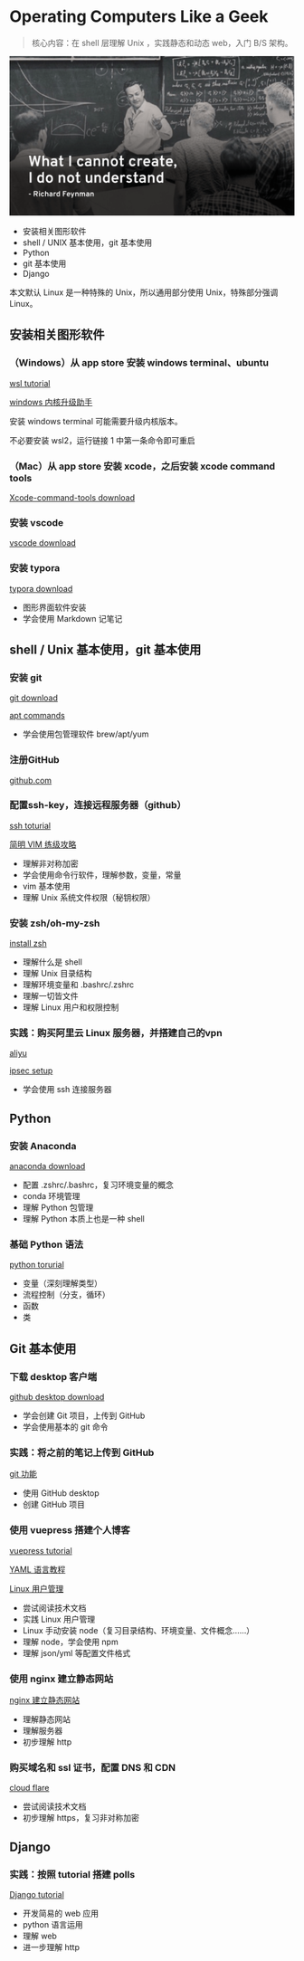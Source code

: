 # Operating Computers Like a Geek

> 核心内容：在 shell 层理解 Unix ，实践静态和动态 web，入门 B/S 架构。

![Feynman](./img/Feynman.png)

* 安装相关图形软件
* shell / UNIX 基本使用，git 基本使用
* Python
* git 基本使用
* Django

本文默认 Linux 是一种特殊的 Unix，所以通用部分使用 Unix，特殊部分强调 Linux。

## 安装相关图形软件

### （Windows）从 app store 安装 windows terminal、ubuntu

[wsl tutorial](https://docs.microsoft.com/zh-cn/windows/wsl/install-win10)

[windows 内核升级助手](https://www.microsoft.com/zh-cn/software-download/windows10ISO)

安装 windows terminal 可能需要升级内核版本。

不必要安装 wsl2，运行链接 1 中第一条命令即可重启

### （Mac）从 app store 安装 xcode，之后安装 xcode command tools

[Xcode-command-tools download](https://developer.apple.com/xcode/resources/)

### 安装 vscode

[vscode download](https://code.visualstudio.com/)

### 安装 typora

[typora download](https://www.typora.io/)

* 图形界面软件安装
* 学会使用 Markdown 记笔记

## shell / Unix 基本使用，git 基本使用

### 安装 git

[git download](https://git-scm.com/downloads)

[apt commands](https://quaeast.cn/apt/main.html)

* 学会使用包管理软件 brew/apt/yum

### 注册GitHub

[github.com](https://github.com/)

### 配置ssh-key，连接远程服务器（github）

[ssh toturial](https://quaeast.cn/ssh/main.html)

[简明 VIM 练级攻略](https://coolshell.cn/articles/5426.html)

* 理解非对称加密
* 学会使用命令行软件，理解参数，变量，常量
* vim 基本使用
* 理解 Unix 系统文件权限（秘钥权限）

### 安装 zsh/oh-my-zsh

[install zsh](https://ohmyz.sh/)

* 理解什么是 shell
* 理解 Unix 目录结构
* 理解环境变量和 .bashrc/.zshrc
* 理解一切皆文件
* 理解 Linux 用户和权限控制


### 实践：购买阿里云 Linux 服务器，并搭建自己的vpn

[aliyu](https://www.aliyun.com/?utm_content=se_1000301881)

[ipsec setup](https://github.com/hwdsl2/setup-ipsec-vpn)

* 学会使用 ssh 连接服务器

## Python 

### 安装 Anaconda

[anaconda download](https://www.anaconda.com/)

* 配置 .zshrc/.bashrc，复习环境变量的概念
* conda 环境管理
* 理解 Python 包管理
* 理解 Python 本质上也是一种 shell

### 基础 Python 语法

[python torurial](https://www.liaoxuefeng.com/wiki/1016959663602400)

* 变量（深刻理解类型）
* 流程控制（分支，循环）
* 函数
* 类

## Git 基本使用

### 下载 desktop 客户端

[github desktop download](https://desktop.github.com/)

* 学会创建 Git 项目，上传到 GitHub
* 学会使用基本的 git 命令

### 实践：将之前的笔记上传到 GitHub

[git 功能](https://quaeast.cn/git_function_oriented/main.html)

* 使用 GitHub desktop
* 创建 GitHub 项目

### 使用 vuepress 搭建个人博客

[vuepress tutorial](https://vuepress.vuejs.org/guide/#how-it-works)

[YAML 语言教程](http://www.ruanyifeng.com/blog/2016/07/yaml.html)

[Linux 用户管理](https://quaeast.cn/linux_user_management/main.html)

* 尝试阅读技术文档
* 实践 Linux 用户管理
* Linux 手动安装 node（复习目录结构、环境变量、文件概念……）
* 理解 node，学会使用 npm
* 理解 json/yml 等配置文件格式

### 使用 nginx 建立静态网站

[nginx 建立静态网站](https://quaeast.cn/nginx_http/main.html)

* 理解静态网站
* 理解服务器
* 初步理解 http

### 购买域名和 ssl 证书，配置 DNS 和 CDN

[cloud flare](https://www.cloudflare.com/)

* 尝试阅读技术文档
* 初步理解 https，复习非对称加密

## Django 

### 实践：按照 tutorial 搭建 polls

[Django tutorial](https://docs.djangoproject.com/en/3.0/intro/tutorial01/)

* 开发简易的 web 应用
* python 语言运用
* 理解 web
* 进一步理解 http

